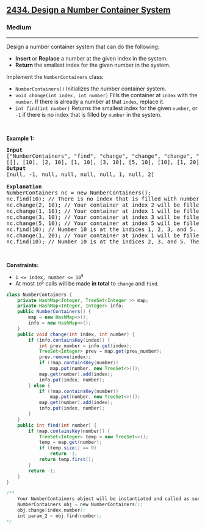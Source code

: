 <h2><a href="https://leetcode.com/problems/design-a-number-container-system">2434. Design a Number Container System</a></h2><h3>Medium</h3><hr><p>Design a number container system that can do the following:</p>

<ul>
	<li><strong>Insert </strong>or <strong>Replace</strong> a number at the given index in the system.</li>
	<li><strong>Return </strong>the smallest index for the given number in the system.</li>
</ul>

<p>Implement the <code>NumberContainers</code> class:</p>

<ul>
	<li><code>NumberContainers()</code> Initializes the number container system.</li>
	<li><code>void change(int index, int number)</code> Fills the container at <code>index</code> with the <code>number</code>. If there is already a number at that <code>index</code>, replace it.</li>
	<li><code>int find(int number)</code> Returns the smallest index for the given <code>number</code>, or <code>-1</code> if there is no index that is filled by <code>number</code> in the system.</li>
</ul>

<p>&nbsp;</p>
<p><strong class="example">Example 1:</strong></p>

<pre>
<strong>Input</strong>
[&quot;NumberContainers&quot;, &quot;find&quot;, &quot;change&quot;, &quot;change&quot;, &quot;change&quot;, &quot;change&quot;, &quot;find&quot;, &quot;change&quot;, &quot;find&quot;]
[[], [10], [2, 10], [1, 10], [3, 10], [5, 10], [10], [1, 20], [10]]
<strong>Output</strong>
[null, -1, null, null, null, null, 1, null, 2]

<strong>Explanation</strong>
NumberContainers nc = new NumberContainers();
nc.find(10); // There is no index that is filled with number 10. Therefore, we return -1.
nc.change(2, 10); // Your container at index 2 will be filled with number 10.
nc.change(1, 10); // Your container at index 1 will be filled with number 10.
nc.change(3, 10); // Your container at index 3 will be filled with number 10.
nc.change(5, 10); // Your container at index 5 will be filled with number 10.
nc.find(10); // Number 10 is at the indices 1, 2, 3, and 5. Since the smallest index that is filled with 10 is 1, we return 1.
nc.change(1, 20); // Your container at index 1 will be filled with number 20. Note that index 1 was filled with 10 and then replaced with 20. 
nc.find(10); // Number 10 is at the indices 2, 3, and 5. The smallest index that is filled with 10 is 2. Therefore, we return 2.
</pre>

<p>&nbsp;</p>
<p><strong>Constraints:</strong></p>

<ul>
	<li><code>1 &lt;= index, number &lt;= 10<sup>9</sup></code></li>
	<li>At most <code>10<sup>5</sup></code> calls will be made <strong>in total</strong> to <code>change</code> and <code>find</code>.</li>
</ul>

```java
class NumberContainers {
    private HashMap<Integer, TreeSet<Integer >> map;
    private HashMap<Integer, Integer> info;
    public NumberContainers() {
        map = new HashMap<>();
        info = new HashMap<>();
    }
    public void change(int index, int number) {
        if (info.containsKey(index)) {
            int prev_number = info.get(index);
            TreeSet<Integer> prev = map.get(prev_number);
            prev.remove(index);
            if (!map.containsKey(number))
                map.put(number, new TreeSet<>());
            map.get(number).add(index);
            info.put(index, number);
        } else {
            if (!map.containsKey(number))
                map.put(number, new TreeSet<>());
            map.get(number).add(index);
            info.put(index, number);
        }
    }
    public int find(int number) {
        if (map.containsKey(number)) {
            TreeSet<Integer> temp = new TreeSet<>();
            temp = map.get(number);
            if (temp.size() == 0)
                return -1;
            return temp.first();
        }
        return -1;
    }
}

/**
    Your NumberContainers object will be instantiated and called as such:
    NumberContainers obj = new NumberContainers();
    obj.change(index,number);
    int param_2 = obj.find(number);
*/
```

